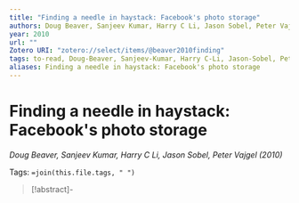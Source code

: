 ```yaml
---
title: "Finding a needle in haystack: Facebook's photo storage"
authors: Doug Beaver, Sanjeev Kumar, Harry C Li, Jason Sobel, Peter Vajgel
year: 2010
url: ""
Zotero URI: "zotero://select/items/@beaver2010finding"
tags: to-read, Doug-Beaver, Sanjeev-Kumar, Harry C-Li, Jason-Sobel, Peter-Vajgel
aliases: Finding a needle in haystack: Facebook's photo storage
---
```


# Finding a needle in haystack: Facebook's photo storage  
_Doug Beaver, Sanjeev Kumar, Harry C Li, Jason Sobel, Peter Vajgel (2010)_

Tags: `=join(this.file.tags, " ")`

> [!abstract]-
> 


